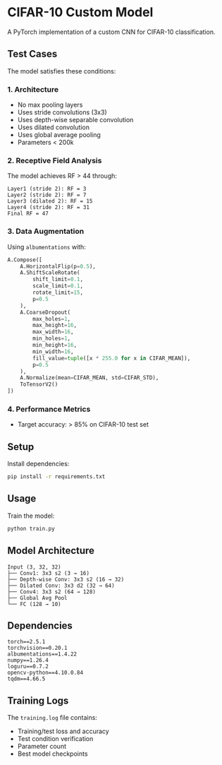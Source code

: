 # CIFAR-10 Custom Model

A PyTorch implementation of a custom CNN for CIFAR-10 classification.

## Test Cases

The model satisfies these conditions:

### 1. Architecture

- No max pooling layers
- Uses stride convolutions (3x3)
- Uses depth-wise separable convolution
- Uses dilated convolution
- Uses global average pooling
- Parameters < 200k

### 2. Receptive Field Analysis

The model achieves RF > 44 through:

```text
Layer1 (stride 2): RF = 3
Layer2 (stride 2): RF = 7
Layer3 (dilated 2): RF = 15
Layer4 (stride 2): RF = 31
Final RF = 47
```

### 3. Data Augmentation

Using `albumentations` with:

```python
A.Compose([
    A.HorizontalFlip(p=0.5),
    A.ShiftScaleRotate(
        shift_limit=0.1,
        scale_limit=0.1,
        rotate_limit=15,
        p=0.5
    ),
    A.CoarseDropout(
        max_holes=1,
        max_height=16,
        max_width=16,
        min_holes=1,
        min_height=16,
        min_width=16,
        fill_value=tuple([x * 255.0 for x in CIFAR_MEAN]),
        p=0.5
    ),
    A.Normalize(mean=CIFAR_MEAN, std=CIFAR_STD),
    ToTensorV2()
])
```

### 4. Performance Metrics

- Target accuracy: > 85% on CIFAR-10 test set

## Setup

Install dependencies:

```bash
pip install -r requirements.txt
```

## Usage

Train the model:

```bash
python train.py
```

## Model Architecture

```text
Input (3, 32, 32)
├── Conv1: 3x3 s2 (3 → 16)
├── Depth-wise Conv: 3x3 s2 (16 → 32)
├── Dilated Conv: 3x3 d2 (32 → 64)
├── Conv4: 3x3 s2 (64 → 128)
├── Global Avg Pool
└── FC (128 → 10)
```

## Dependencies

```text
torch==2.5.1
torchvision==0.20.1
albumentations==1.4.22
numpy==1.26.4
loguru==0.7.2
opencv-python==4.10.0.84
tqdm==4.66.5
```

## Training Logs

The `training.log` file contains:

- Training/test loss and accuracy
- Test condition verification
- Parameter count
- Best model checkpoints


